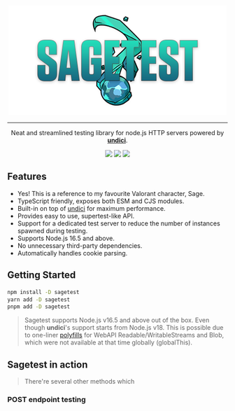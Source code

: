 <p align="center">
    <img src="misc/logo.png">
</p>
<hr>
<p align="center">
    Neat and streamlined testing library for node.js HTTP servers powered by <a href="https://github.com/nodejs/undici"><strong>undici</strong></a>.
<p>
<p align="center">
  <a href="https://www.npmjs.com/package/sagetest"><img src="https://img.shields.io/npm/v/sagetest?color=729B1B&label=npm"></a>
  <a href="https://github.com/eddienubes/sagetest/actions/workflows/ci.yml"><img src="https://github.com/eddienubes/sagetest/actions/workflows/ci.yml/badge.svg?branch=main"></a>
  <a href="https://codecov.io/gh/eddienubes/sagetest" ><img src="https://codecov.io/gh/eddienubes/sagetest/graph/badge.svg?token=UFSWU4BEEB"/></a>
<p>

## Features

- Yes! This is a reference to my favourite Valorant character, Sage.
- TypeScript friendly, exposes both ESM and CJS modules.
- Built-in on top of [undici](https://github.com/nodejs/undici) for maximum performance.
- Provides easy to use, supertest-like API.
- Support for a dedicated test server to reduce the number of instances spawned during testing.
- Supports Node.js 16.5 and above.
- No unnecessary third-party dependencies.
- Automatically handles cookie parsing.

## Getting Started

```sh
npm install -D sagetest
yarn add -D sagetest
pnpm add -D sagetest
```
> Sagetest supports Node.js v16.5 and above out of the box.
> Even though **undici**'s support starts from Node.js v18.
This is possible due to one-liner [polyfills](https://github.com/eddienubes/sagetest/blob/main/src/polyfill.ts) for WebAPI Readable/WritableStreams and Blob,
> which were not available at that time globally (globalThis).

## Sagetest in action
> There're several other methods which 
### POST endpoint testing






